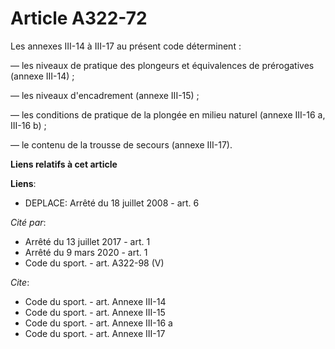 # Article A322-72

Les annexes III-14 à III-17 au présent code déterminent : 

― les niveaux de pratique des plongeurs et équivalences de prérogatives (annexe III-14) ; 

― les niveaux d'encadrement (annexe III-15) ; 

― les conditions de pratique de la plongée en milieu naturel (annexe III-16 a, III-16 b) ; 

― le contenu de la trousse de secours (annexe III-17).

**Liens relatifs à cet article**

**Liens**:

  - DEPLACE: Arrêté du 18 juillet 2008 - art. 6

_Cité par_:

  - Arrêté du 13 juillet 2017 - art. 1
  - Arrêté du 9 mars 2020 - art. 1
  - Code du sport. - art. A322-98 (V)

_Cite_:

  - Code du sport. - art. Annexe III-14
  - Code du sport. - art. Annexe III-15
  - Code du sport. - art. Annexe III-16 a
  - Code du sport. - art. Annexe III-17
